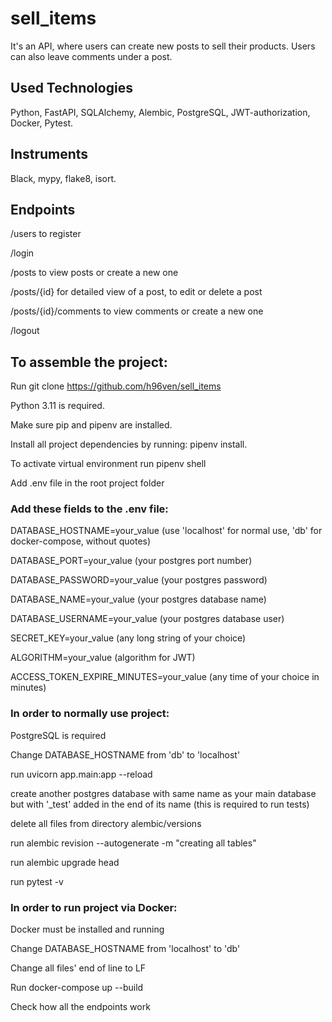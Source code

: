 # sell_items
It's an API, where users can create new posts to sell their products. Users can also leave comments under a post.

## Used Technologies

Python, FastAPI, SQLAlchemy, Alembic, PostgreSQL, JWT-authorization, Docker, Pytest.

## Instruments

Black, mypy, flake8, isort.

## Endpoints

/users  to register

/login

/posts to view posts or create a new one

/posts/{id} for detailed view of a post, to edit or delete a post

/posts/{id}/comments to view comments or create a new one

/logout

## To assemble the project:

Run git clone https://github.com/h96ven/sell_items

Python 3.11 is required.

Make sure pip and pipenv are installed. 

Install all project dependencies by running: pipenv install.

To activate virtual environment run pipenv shell

Add .env file in the root project folder

### Add these fields to the .env file:

DATABASE_HOSTNAME=your_value (use 'localhost' for normal use, 'db' for docker-compose, without quotes)

DATABASE_PORT=your_value (your postgres port number)

DATABASE_PASSWORD=your_value (your postgres password)

DATABASE_NAME=your_value (your postgres database name)

DATABASE_USERNAME=your_value (your postgres database user)

SECRET_KEY=your_value (any long string of your choice)

ALGORITHM=your_value (algorithm for JWT)

ACCESS_TOKEN_EXPIRE_MINUTES=your_value (any time of your choice in minutes)


### In order to normally use project:

PostgreSQL is required

Change DATABASE_HOSTNAME from 'db' to 'localhost'

run uvicorn app.main:app --reload

create another postgres database with same name as your main database but with '_test' added in the end of its name (this is required to run tests)

delete all files from directory alembic/versions

run alembic revision --autogenerate -m "creating all tables"

run alembic upgrade head

run pytest -v


### In order to run project via Docker:

Docker must be installed and running

Change DATABASE_HOSTNAME from 'localhost' to 'db'

Change all files' end of line to LF

Run docker-compose up --build

Check how all the endpoints work
